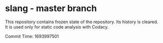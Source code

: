 # slang - master branch

This repository contains frozen state of the repository.
Its history is cleared. It is used only for static code
analysis with Codacy.

Commit Time: 1693997501